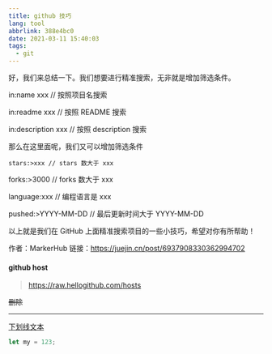 ```yaml
---
title: github 技巧
lang: tool
abbrlink: 388e4bc0
date: 2021-03-11 15:40:03
tags:
  - git
---
```



好，我们来总结一下。我们想要进行精准搜索，无非就是增加筛选条件。


in:name xxx // 按照项目名搜索
<!-- more -->

in:readme xxx // 按照 README 搜索


in:description xxx // 按照 description 搜索


那么在这里面呢，我们又可以增加筛选条件

`
stars:>xxx // stars 数大于 xxx
`

forks:>3000 // forks 数大于 xxx


language:xxx // 编程语言是 xxx


pushed:>YYYY-MM-DD // 最后更新时间大于 YYYY-MM-DD


以上就是我们在 GitHub 上面精准搜索项目的一些小技巧，希望对你有所帮助！

作者：MarkerHub
链接：https://juejin.cn/post/6937908330362994702

#### github host
>https://raw.hellogithub.com/hosts

~~删除~~
***
<u>下划线文本</u>

``` javascript
let my = 123;
```
